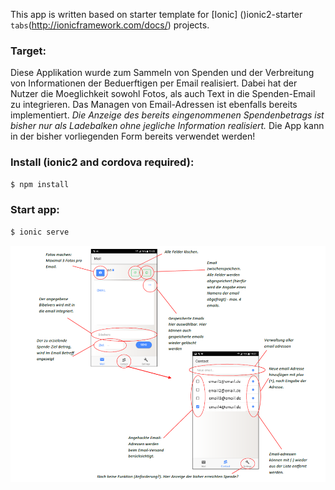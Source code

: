 This app is written based on starter template for [Ionic] ()ionic2-starter `tabs`(http://ionicframework.com/docs/) projects.


### Target:
Diese Applikation wurde zum Sammeln von Spenden und der Verbreitung von Informationen der Beduerftigen per Email realisiert. Dabei hat der Nutzer die Moeglichkeit sowohl Fotos, als auch Text in die Spenden-Email zu integrieren. Das Managen von Email-Adressen ist ebenfalls bereits implementiert. *Die Anzeige des bereits eingenommenen Spendenbetrags ist bisher nur als Ladebalken ohne jegliche Information realisiert.* Die App kann in der bisher vorliegenden Form bereits verwendet werden!

### Install (ionic2 and cordova required):

```bash
$ npm install
```

### Start app:

```bash
$ ionic serve
```

![Beschreibung](first-look.png)


